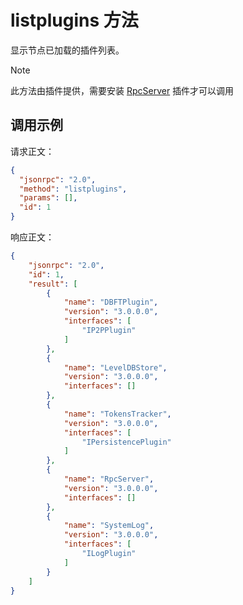 # listplugins 方法

显示节点已加载的插件列表。

> [!Note]
>
> 此方法由插件提供，需要安装 [RpcServer](https://github.com/neo-project/neo-modules/releases) 插件才可以调用

## 调用示例

请求正文：

```json
{
  "jsonrpc": "2.0",
  "method": "listplugins",
  "params": [],
  "id": 1
}
```

响应正文：

```json
{
    "jsonrpc": "2.0",
    "id": 1,
    "result": [
        {
            "name": "DBFTPlugin",
            "version": "3.0.0.0",
            "interfaces": [
                "IP2PPlugin"
            ]
        },
        {
            "name": "LevelDBStore",
            "version": "3.0.0.0",
            "interfaces": []
        },
        {
            "name": "TokensTracker",
            "version": "3.0.0.0",
            "interfaces": [
                "IPersistencePlugin"
            ]
        },
        {
            "name": "RpcServer",
            "version": "3.0.0.0",
            "interfaces": []
        },
        {
            "name": "SystemLog",
            "version": "3.0.0.0",
            "interfaces": [
                "ILogPlugin"
            ]
        }
    ]
}
```
